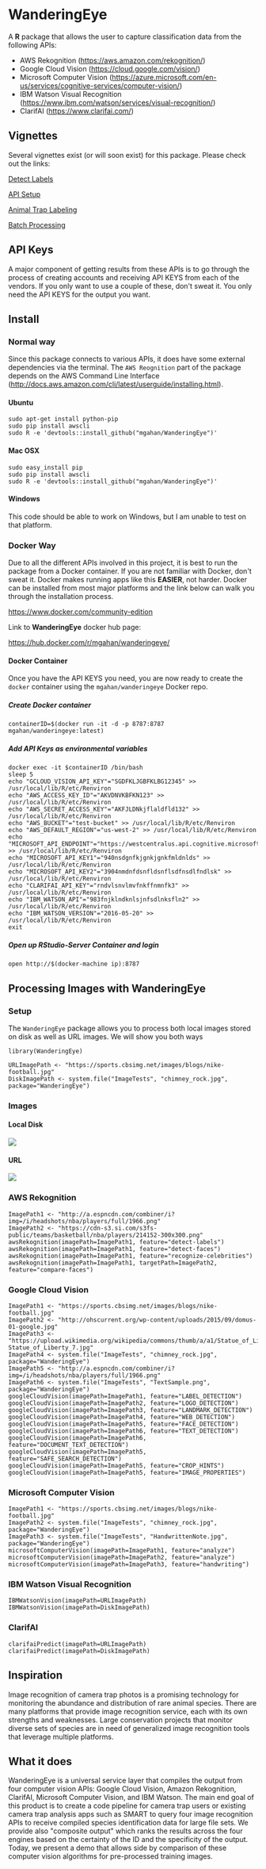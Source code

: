 # WanderingEye

A **R** package that allows the user to capture classification data from the following APIs:

- AWS Rekognition (https://aws.amazon.com/rekognition/)
- Google Cloud Vision (https://cloud.google.com/vision/)
- Microsoft Computer Vision (https://azure.microsoft.com/en-us/services/cognitive-services/computer-vision/)
- IBM Watson Visual Recognition (https://www.ibm.com/watson/services/visual-recognition/)
- ClarifAI (https://www.clarifai.com/)

## Vignettes

Several vignettes exist (or will soon exist) for this package. Please check out the links:

[Detect Labels](https://github.com/mgahan/WanderingEye/blob/master/vignettes/Detect_Labels.md)

[API Setup](https://github.com/mgahan/WanderingEye/blob/master/vignettes/API_Setup.md)

[Animal Trap Labeling](https://github.com/mgahan/WanderingEye/blob/master/vignettes/Animal_Trap_Labeling.md)

[Batch Processing](https://github.com/mgahan/WanderingEye/blob/master/vignettes/Batch_Processing.md)

## API Keys

A major component of getting results from these APIs is to go through the process of creating
accounts and receiving API KEYS from each of the vendors. If you only want to use a couple of
these, don't sweat it. You only need the API KEYS for the output you want.

## Install

### Normal way

Since this package connects to various APIs, it does have some external dependencies via the terminal.
The `AWS Reognition` part of the package depends on the AWS Command Line Interface 
(http://docs.aws.amazon.com/cli/latest/userguide/installing.html).

#### Ubuntu 

```{bash}
sudo apt-get install python-pip
sudo pip install awscli
sudo R -e 'devtools::install_github("mgahan/WanderingEye")'
```

#### Mac OSX

```{bash}
sudo easy_install pip
sudo pip install awscli
sudo R -e 'devtools::install_github("mgahan/WanderingEye")'
```

#### Windows

This code should be able to work on Windows, but I am unable to test on that platform.

### Docker Way

Due to all the different APIs involved in this project, it is best to run the package from a 
Docker container. If you are not familiar with Docker, don't sweat it. Docker makes running
apps like this **EASIER**, not harder. Docker can be installed from most major platforms and the
link below can walk you through the installation process.

https://www.docker.com/community-edition

Link to **WanderingEye** docker hub page:

https://hub.docker.com/r/mgahan/wanderingeye/

#### Docker Container

Once you have the API KEYS you need, you are now ready to create the `docker` container
using the `mgahan/wanderingeye` Docker repo.

##### Create Docker container

```{bash}
containerID=$(docker run -it -d -p 8787:8787 mgahan/wanderingeye:latest)
```

##### Add API Keys as environmental variables
```{bash}
docker exec -it $containerID /bin/bash
sleep 5
echo "GCLOUD_VISION_API_KEY"="SGDFKLJGBFKLBG12345" >> /usr/local/lib/R/etc/Renviron
echo "AWS_ACCESS_KEY_ID"="AKVDNVKBFKN123" >> /usr/local/lib/R/etc/Renviron
echo "AWS_SECRET_ACCESS_KEY"="AKFJLDNkjflaldfld132" >> /usr/local/lib/R/etc/Renviron
echo "AWS_BUCKET"="test-bucket" >> /usr/local/lib/R/etc/Renviron
echo "AWS_DEFAULT_REGION"="us-west-2" >> /usr/local/lib/R/etc/Renviron
echo "MICROSOFT_API_ENDPOINT"="https://westcentralus.api.cognitive.microsoft.com/vision/v1.0/" >> /usr/local/lib/R/etc/Renviron
echo "MICROSOFT_API_KEY1"="940nsdgnfkjgnkjgnkfmldnlds" >> /usr/local/lib/R/etc/Renviron
echo "MICROSOFT_API_KEY2"="3904nmdnfdsnfldsnflsdfnsdlfndlsk" >> /usr/local/lib/R/etc/Renviron
echo "CLARIFAI_API_KEY"="rndvlsnvlmvfnkffnmnfk3" >> /usr/local/lib/R/etc/Renviron
echo "IBM_WATSON_API"="983fnjklndknlsjnfsdlnksfln2" >> /usr/local/lib/R/etc/Renviron
echo "IBM_WATSON_VERSION"="2016-05-20" >> /usr/local/lib/R/etc/Renviron
exit
```

##### Open up RStudio-Server Container and login

```{bash}
open http://$(docker-machine ip):8787
```

## Processing Images with WanderingEye

### Setup

The `WanderingEye` package allows you to process both local images stored on disk as well
as URL images. We will show you both ways

```{r}
library(WanderingEye)

URLImagePath <- "https://sports.cbsimg.net/images/blogs/nike-football.jpg"
DiskImagePath <- system.file("ImageTests", "chimney_rock.jpg", package="WanderingEye")
```

### Images

#### Local Disk

![](inst/ImageTests/chimney_rock.jpg?raw=true)

#### URL

![](https://sports.cbsimg.net/images/blogs/nike-football.jpg?raw=true)


### AWS Rekognition

```{r}
ImagePath1 <- "http://a.espncdn.com/combiner/i?img=/i/headshots/nba/players/full/1966.png"
ImagePath2 <- "https://cdn-s3.si.com/s3fs-public/teams/basketball/nba/players/214152-300x300.png"
awsRekognition(imagePath=ImagePath1, feature="detect-labels")
awsRekognition(imagePath=ImagePath1, feature="detect-faces")
awsRekognition(imagePath=ImagePath1, feature="recognize-celebrities")
awsRekognition(imagePath=ImagePath1, targetPath=ImagePath2, feature="compare-faces")
```

### Google Cloud Vision

```{r}
ImagePath1 <- "https://sports.cbsimg.net/images/blogs/nike-football.jpg"
ImagePath2 <- "http://ohscurrent.org/wp-content/uploads/2015/09/domus-01-google.jpg"
ImagePath3 <- "https://upload.wikimedia.org/wikipedia/commons/thumb/a/a1/Statue_of_Liberty_7.jpg/1200px-Statue_of_Liberty_7.jpg"
ImagePath4 <- system.file("ImageTests", "chimney_rock.jpg", package="WanderingEye")
ImagePath5 <- "http://a.espncdn.com/combiner/i?img=/i/headshots/nba/players/full/1966.png"
ImagePath6 <- system.file("ImageTests", "TextSample.png", package="WanderingEye")
googleCloudVision(imagePath=ImagePath1, feature="LABEL_DETECTION")
googleCloudVision(imagePath=ImagePath2, feature="LOGO_DETECTION")
googleCloudVision(imagePath=ImagePath3, feature="LANDMARK_DETECTION")
googleCloudVision(imagePath=ImagePath4, feature="WEB_DETECTION")
googleCloudVision(imagePath=ImagePath5, feature="FACE_DETECTION")
googleCloudVision(imagePath=ImagePath6, feature="TEXT_DETECTION")
googleCloudVision(imagePath=ImagePath6, feature="DOCUMENT_TEXT_DETECTION")
googleCloudVision(imagePath=ImagePath5, feature="SAFE_SEARCH_DETECTION")
googleCloudVision(imagePath=ImagePath5, feature="CROP_HINTS")
googleCloudVision(imagePath=ImagePath5, feature="IMAGE_PROPERTIES")
```

### Microsoft Computer Vision

```{r}
ImagePath1 <- "https://sports.cbsimg.net/images/blogs/nike-football.jpg"
ImagePath2 <- system.file("ImageTests", "chimney_rock.jpg", package="WanderingEye")
ImagePath3 <- system.file("ImageTests", "HandwrittenNote.jpg", package="WanderingEye")
microsoftComputerVision(imagePath=ImagePath1, feature="analyze")
microsoftComputerVision(imagePath=ImagePath2, feature="analyze")
microsoftComputerVision(imagePath=ImagePath3, feature="handwriting")
```

### IBM Watson Visual Recognition

```{r}
IBMWatsonVision(imagePath=URLImagePath)
IBMWatsonVision(imagePath=DiskImagePath)
```

### ClarifAI

```{r}
clarifaiPredict(imagePath=URLImagePath)
clarifaiPredict(imagePath=DiskImagePath)
```

## Inspiration

Image recognition of camera trap photos is a promising technology for monitoring the abundance and distribution of rare animal species. There are many platforms that provide image recognition service, each with its own strengths and weaknesses. Large conservation projects that monitor diverse sets of species are in need of generalized image recognition tools that leverage multiple platforms.

## What it does

WanderingEye is a universal service layer that compiles the output from four computer vision APIs: Google Cloud Vision, Amazon Rekognition, ClarifAI, Microsoft Computer Vision, and IBM Watson. The main end goal of this product is to create a code pipeline for camera trap users or existing camera trap analysis apps such as SMART to query four image recognition APIs to receive compiled species identification data for large file sets. We provide also "composite output" which ranks the results across the four engines based on the certainty of the ID and the specificity of the output. Today, we present a demo that allows side by comparison of these computer vision algorithms for pre-processed training images.

